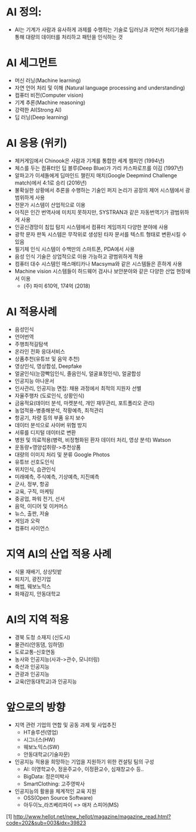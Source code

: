 # AI 정의: 
* AI는 기계가 사람과 유사하게 과제를 수행하는 기술로 딥러닝과 자연어 처리기술을 통해 대량의 데이터를 처리하고 패턴을 인식하는 것

# AI 세그먼트
* 머신 러닝(Machine learning)
* 자연 언어 처리 및 이해 (Natural language processing and understanding)
* 컴퓨터 비전(Computer vision)
* 기계 추론(Machine reasoning)
* 강력한 AI(Strong AI)
* 딥 러닝(Deep learning)

# AI 응용 (위키)
* 체커게임에서 Chinook은 사람과 기계를 통합한 세계 챔피언 (1994년)
* 체스를 두는 컴퓨터인 딥 블루(Deep Blue)가 가리 카스파로프를 이김 (1997년)
* 알파고가 이세돌에게 딥마인드 챌린지 매치(Google Deepmind Challenge match)에서 4:1로 승리 (2016년)
* 불확실한 상황에서 추론을 수행하는 기술인 퍼지 논리가 공장의 제어 시스템에서 광범위하게 사용
* 전문가 시스템이 산업적으로 이용
* 아직은 인간 번역사에 미치지 못하지만, SYSTRAN과 같은 자동번역기가 광범위하게 사용
* 인공신경망이 침입 탐지 시스템에서 컴퓨터 게임까지 다양한 분야에 사용
* 광학 문자 판독 시스템은 무작위로 생성된 타자 문서를 텍스트 형태로 변환시킬 수 있음
* 필기체 인식 시스템이 수백만의 스마트폰, PDA에서 사용
* 음성 인식 기술은 상업적으로 이용 가능하고 광범위하게 적용
* 컴퓨터 대수 시스템인 매스매티카나 Macsyma와 같은 시스템들은 흔하게 사용
* Machine vision 시스템들이 하드웨어 검사나 보안분야와 같은 다양한 산업 현장에서 이용
  * (주) 파미 610억, 174억 (2018)

# AI 적용사례
* 음성인식 
* 언어번역
* 주행최적길탐색
* 온라인 전화 응대서비스
* 상품추천(유튜브 및 음악 추천)
* 영상인식, 영상합성, Deepfake
* 얼굴인식(눈깜빡임인식, 졸음인식, 얼굴표정인식), 얼굴합성
* 인공지능 아나운서
* 인사관리, 인공지능 면접: 채용 과정에서 최적의 지원자 선별
* 자율주행차 (도로인식, 상황인식)
* 금융적요(데이터 분석, 마켓분석, 개인 재무관리, 포트폴리오 관리)
* 농업적용-병충해분석, 작황예측, 최적관리
* 항공기, 차량 등의 부품 유지 보수
* 데이터 분석으로 사이버 위협 방지
* 서류를 디지털 데이터로 변환
* 병원 및 의료적용(병력, 비정형화된 환자 데이터 처리, 영상 분석) Watson
* 운동량+영양섭취량->추천상품
* 대량의 이미지 처리 및 분류 Google Photos
* 유튜브 선호도인식
* 위치인식, 습관인식
* 미래예측, 주식예측, 기상예측, 지진예측
* 군사, 정부, 항공 
* 교육, 구직, 마케팅
* 중공업, 파워 전기, 선서
* 음악, 이디어 및 이커머스
* 뉴스, 출판, 저술
* 게임과 오락
* 컴퓨터 사이언스

# 지역 AI의 산업 적용 사례
* 식물 재배기, 상상텃밭
* 퇴치기, 광진기업
* 해썹, 웨보노믹스
* 화재감지, 안동대학교

# AI의 지역 적용
* 경북 도청 소재지 (신도시)
* 물관리(안동댐, 임하댐)
* 도로교통-신호연동
* 농사와 인공지능(사과->관수, 모니터링)
* 축산과 인공지능
* 관광과 인공지능
* 교육(안동대학교)과 인공지능

# 앞으로의 방향
* 지역 관련 기업의 연합 및 공동 과제 및 사업추진
  - HT솔루션(영업)
  - 시그너스(HW)
  - 웨보노믹스(SW)
  - 안동대학교(기술자문)
* 인공지능 적용을 희망하는 기업을 지원하기 위한 컨설팅 팀의 구성
  - AI: 이영학교수, 정윤주교수, 이정환교수, 심재창교수 등..
  - BigData: 정은미박사
  - SmartClothing: 고주영박사
* 인공지능의 활용을 체계적인 교육 지원
  - OSS(Open Source Software)
  - 아두이노,라즈베리파이 => 애저 스피어(MS)
  
[1] http://www.hellot.net/new_hellot/magazine/magazine_read.html?code=202&sub=003&idx=39823
